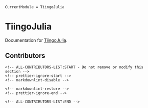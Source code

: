 ```@meta
CurrentModule = TiingoJulia
```

# TiingoJulia

Documentation for [TiingoJulia](https://github.com/10kpw/TiingoJulia.jl).

## Contributors

```@raw html
<!-- ALL-CONTRIBUTORS-LIST:START - Do not remove or modify this section -->
<!-- prettier-ignore-start -->
<!-- markdownlint-disable -->

<!-- markdownlint-restore -->
<!-- prettier-ignore-end -->

<!-- ALL-CONTRIBUTORS-LIST:END -->
```

